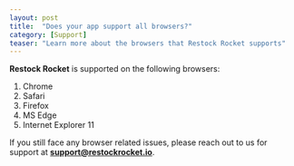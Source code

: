 ```yaml
---
layout: post
title:  "Does your app support all browsers?"
category: [Support]
teaser: "Learn more about the browsers that Restock Rocket supports"
---
```

**Restock Rocket** is supported on the following browsers:
1.	Chrome
2.	Safari
3.	Firefox
4.	MS Edge
5.	Internet Explorer 11

If you still face any browser related issues, please reach out to us for support at **support@restockrocket.io**.
